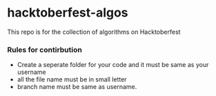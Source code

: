# hacktoberfest-algos
This repo is for the collection of algorithms on Hacktoberfest

### Rules for contirbution
- Create a seperate folder for your code and it must be same as your username
- all the file name must be in small letter
- branch name must be same as username.